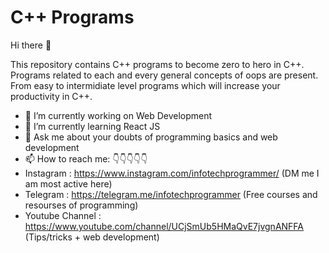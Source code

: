 # C++ Programs

Hi there 👋

This repository contains C++ programs to become zero to hero in C++. Programs related to each and every general concepts of oops are present. From easy to intermidiate level programs which will increase your productivity in C++.

- 🔭 I’m currently working on Web Development
- 🌱 I’m currently learning React JS
- 💬 Ask me about your doubts of programming basics and web development
- 📫 How to reach me: 👇👇👇👇👇
- Instagram : https://www.instagram.com/infotechprogrammer/ (DM me I am most active here)
- Telegram : https://telegram.me/infotechprogrammer (Free courses and resourses of programming)
- Youtube Channel : https://www.youtube.com/channel/UCjSmUb5HMaQvE7jvgnANFFA (Tips/tricks + web development)

